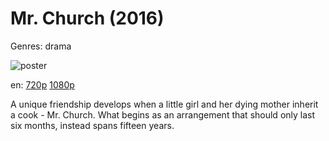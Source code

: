 # Mr. Church (2016)

Genres: drama

![poster](http://image.tmdb.org/t/p/w500/6qewDsh3LudwGRtGtoHgFJ2woxL.jpg)

en:
  [720p](magnet:?xt=urn:btih:975218B46971BC4E4019D20E9F68C72A57C622BE&tr=udp://glotorrents.pw:6969/announce&tr=udp://tracker.opentrackr.org:1337/announce&tr=udp://torrent.gresille.org:80/announce&tr=udp://tracker.openbittorrent.com:80&tr=udp://tracker.coppersurfer.tk:6969&tr=udp://tracker.leechers-paradise.org:6969&tr=udp://p4p.arenabg.ch:1337&tr=udp://tracker.internetwarriors.net:1337)
  [1080p](magnet:?xt=urn:btih:8CCBDC7DB0FD73175D1DF82FB369BAA5C16CF58B&tr=udp://glotorrents.pw:6969/announce&tr=udp://tracker.opentrackr.org:1337/announce&tr=udp://torrent.gresille.org:80/announce&tr=udp://tracker.openbittorrent.com:80&tr=udp://tracker.coppersurfer.tk:6969&tr=udp://tracker.leechers-paradise.org:6969&tr=udp://p4p.arenabg.ch:1337&tr=udp://tracker.internetwarriors.net:1337)
  


A unique friendship develops when a little girl and her dying mother inherit a cook - Mr. Church. What begins as an arrangement that should only last six months, instead spans fifteen years.